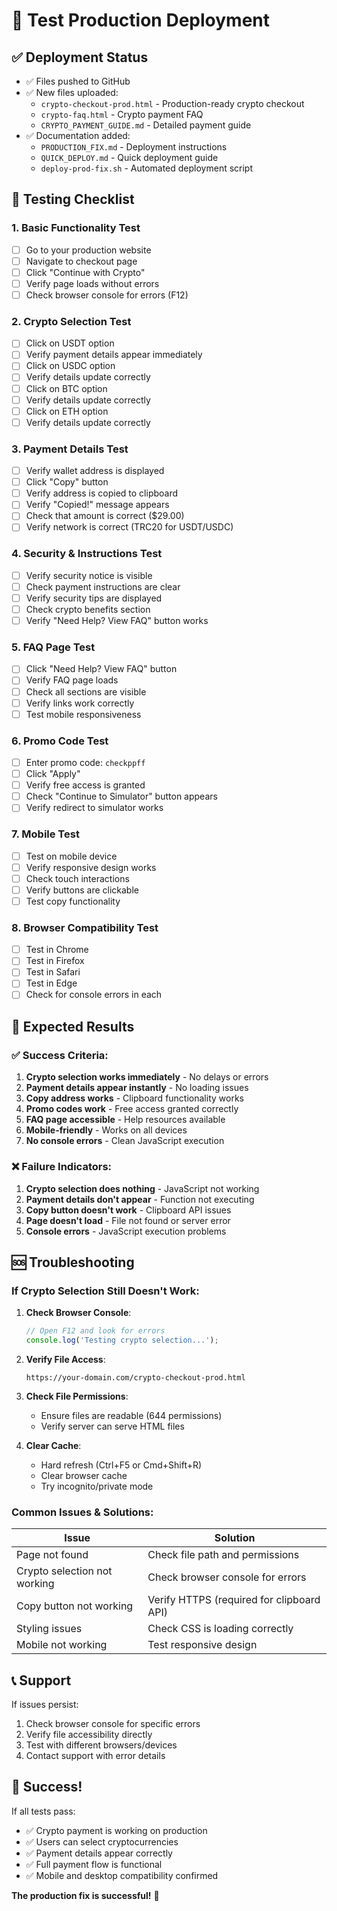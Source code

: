 # 🧪 Test Production Deployment

## ✅ Deployment Status
- ✅ Files pushed to GitHub
- ✅ New files uploaded:
  - `crypto-checkout-prod.html` - Production-ready crypto checkout
  - `crypto-faq.html` - Crypto payment FAQ
  - `CRYPTO_PAYMENT_GUIDE.md` - Detailed payment guide
- ✅ Documentation added:
  - `PRODUCTION_FIX.md` - Deployment instructions
  - `QUICK_DEPLOY.md` - Quick deployment guide
  - `deploy-prod-fix.sh` - Automated deployment script

## 🧪 Testing Checklist

### 1. Basic Functionality Test
- [ ] Go to your production website
- [ ] Navigate to checkout page
- [ ] Click "Continue with Crypto"
- [ ] Verify page loads without errors
- [ ] Check browser console for errors (F12)

### 2. Crypto Selection Test
- [ ] Click on USDT option
- [ ] Verify payment details appear immediately
- [ ] Click on USDC option
- [ ] Verify details update correctly
- [ ] Click on BTC option
- [ ] Verify details update correctly
- [ ] Click on ETH option
- [ ] Verify details update correctly

### 3. Payment Details Test
- [ ] Verify wallet address is displayed
- [ ] Click "Copy" button
- [ ] Verify address is copied to clipboard
- [ ] Verify "Copied!" message appears
- [ ] Check that amount is correct ($29.00)
- [ ] Verify network is correct (TRC20 for USDT/USDC)

### 4. Security & Instructions Test
- [ ] Verify security notice is visible
- [ ] Check payment instructions are clear
- [ ] Verify security tips are displayed
- [ ] Check crypto benefits section
- [ ] Verify "Need Help? View FAQ" button works

### 5. FAQ Page Test
- [ ] Click "Need Help? View FAQ" button
- [ ] Verify FAQ page loads
- [ ] Check all sections are visible
- [ ] Verify links work correctly
- [ ] Test mobile responsiveness

### 6. Promo Code Test
- [ ] Enter promo code: `checkppff`
- [ ] Click "Apply"
- [ ] Verify free access is granted
- [ ] Check "Continue to Simulator" button appears
- [ ] Verify redirect to simulator works

### 7. Mobile Test
- [ ] Test on mobile device
- [ ] Verify responsive design works
- [ ] Check touch interactions
- [ ] Verify buttons are clickable
- [ ] Test copy functionality

### 8. Browser Compatibility Test
- [ ] Test in Chrome
- [ ] Test in Firefox
- [ ] Test in Safari
- [ ] Test in Edge
- [ ] Check for console errors in each

## 🎯 Expected Results

### ✅ Success Criteria:
1. **Crypto selection works immediately** - No delays or errors
2. **Payment details appear instantly** - No loading issues
3. **Copy address works** - Clipboard functionality works
4. **Promo codes work** - Free access granted correctly
5. **FAQ page accessible** - Help resources available
6. **Mobile-friendly** - Works on all devices
7. **No console errors** - Clean JavaScript execution

### ❌ Failure Indicators:
1. **Crypto selection does nothing** - JavaScript not working
2. **Payment details don't appear** - Function not executing
3. **Copy button doesn't work** - Clipboard API issues
4. **Page doesn't load** - File not found or server error
5. **Console errors** - JavaScript execution problems

## 🆘 Troubleshooting

### If Crypto Selection Still Doesn't Work:

1. **Check Browser Console**:
   ```javascript
   // Open F12 and look for errors
   console.log('Testing crypto selection...');
   ```

2. **Verify File Access**:
   ```
   https://your-domain.com/crypto-checkout-prod.html
   ```

3. **Check File Permissions**:
   - Ensure files are readable (644 permissions)
   - Verify server can serve HTML files

4. **Clear Cache**:
   - Hard refresh (Ctrl+F5 or Cmd+Shift+R)
   - Clear browser cache
   - Try incognito/private mode

### Common Issues & Solutions:

| Issue | Solution |
|-------|----------|
| Page not found | Check file path and permissions |
| Crypto selection not working | Check browser console for errors |
| Copy button not working | Verify HTTPS (required for clipboard API) |
| Styling issues | Check CSS is loading correctly |
| Mobile not working | Test responsive design |

## 📞 Support

If issues persist:
1. Check browser console for specific errors
2. Verify file accessibility directly
3. Test with different browsers/devices
4. Contact support with error details

## 🎉 Success!

If all tests pass:
- ✅ Crypto payment is working on production
- ✅ Users can select cryptocurrencies
- ✅ Payment details appear correctly
- ✅ Full payment flow is functional
- ✅ Mobile and desktop compatibility confirmed

**The production fix is successful!** 🚀
